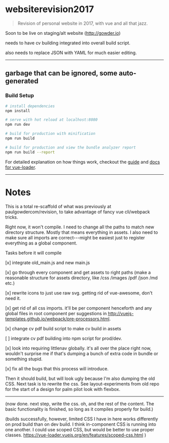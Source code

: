 # websiterevision2017

> Revision of personal website in 2017, with vue and all that jazz.

Soon to be live on staging/alt website (http://gowder.io)

needs to have cv building integrated into overall build script.

also needs to replace JSON with YAML for much easier editing.



---- 

## garbage that can be ignored, some auto-generated

### Build Setup

``` bash
# install dependencies
npm install

# serve with hot reload at localhost:8080
npm run dev

# build for production with minification
npm run build

# build for production and view the bundle analyzer report
npm run build --report
```

For detailed explanation on how things work, checkout the [guide](http://vuejs-templates.github.io/webpack/) and [docs for vue-loader](http://vuejs.github.io/vue-loader).

----

# Notes

This is a total re-scaffold of what was previously at paulgowdercom/revision, to take advantage of fancy vue cli/webpack tricks. 

Right now, it won't compile.  I need to change all the paths to match new directory structure. Mostly that means everything in assets.  I also need to make sure all imports are correct---might be easiest just to register everything as a global component.

Tasks before it will compile

[x] integrate old_main.js and new main.js

[x] go through every component and get assets to right paths (make a reasonable structure for assets directory, like /css /images /pdf /json /md etc.)

[x] rewrite icons to just use raw svg.  getting rid of vue-awesome, don't need it.

[x] get rid of all css imports.  it'll be per component henceforth and any global files in root component per suggestions in http://vuejs-templates.github.io/webpack/pre-processors.html.

[x] change cv pdf build script to make cv build in assets

[ ] integrate cv pdf building into npm script for prod/dev.

[x] look into requiring littlenav globally.  it's all over the place right now, wouldn't surprise me if that's dumping a bunch of extra code in bundle or something stupid.

[x] fix all the bugs that this process will introduce.

Then it should build, but will look ugly because I'm also dumping the old CSS. Next task is to rewrite the css. See layout-experiments from old repo for the start of a design for palm pilot look with flexbox.

----

(now done.  next step, write the css.  oh, and the rest of the content.  The basic functionality is finished, so long as it compiles properly for build.)

(builds successfully, however, limited CSS I have in here works differently on prod build than on dev build.  I think in-component CSS is running into one another.  I could use scoped CSS, but would be better to use proper classes. https://vue-loader.vuejs.org/en/features/scoped-css.html )
